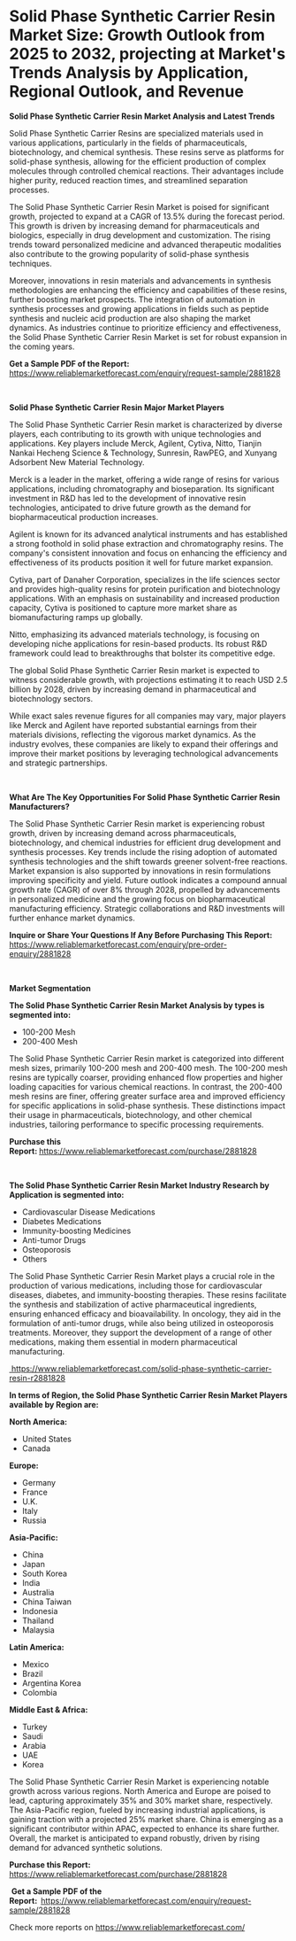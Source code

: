 <p><h1>Solid Phase Synthetic Carrier Resin Market Size: Growth Outlook from 2025 to 2032, projecting at Market's Trends Analysis by Application, Regional Outlook, and Revenue</h1></p><p><strong>Solid Phase Synthetic Carrier Resin Market Analysis and Latest Trends</strong></p>
<p><p>Solid Phase Synthetic Carrier Resins are specialized materials used in various applications, particularly in the fields of pharmaceuticals, biotechnology, and chemical synthesis. These resins serve as platforms for solid-phase synthesis, allowing for the efficient production of complex molecules through controlled chemical reactions. Their advantages include higher purity, reduced reaction times, and streamlined separation processes.</p><p>The Solid Phase Synthetic Carrier Resin Market is poised for significant growth, projected to expand at a CAGR of 13.5% during the forecast period. This growth is driven by increasing demand for pharmaceuticals and biologics, especially in drug development and customization. The rising trends toward personalized medicine and advanced therapeutic modalities also contribute to the growing popularity of solid-phase synthesis techniques.</p><p>Moreover, innovations in resin materials and advancements in synthesis methodologies are enhancing the efficiency and capabilities of these resins, further boosting market prospects. The integration of automation in synthesis processes and growing applications in fields such as peptide synthesis and nucleic acid production are also shaping the market dynamics. As industries continue to prioritize efficiency and effectiveness, the Solid Phase Synthetic Carrier Resin Market is set for robust expansion in the coming years.</p></p>
<p><strong>Get a Sample PDF of the Report:&nbsp;</strong> <a href="https://www.reliablemarketforecast.com/enquiry/request-sample/2881828?utm_campaign=3081&utm_medium=2&utm_source=Github&utm_content=ia&utm_term=12032025&utm_id=solid-phase-synthetic-carrier-resin">https://www.reliablemarketforecast.com/enquiry/request-sample/2881828</a></p>
<p>&nbsp;</p>
<p><strong>Solid Phase Synthetic Carrier Resin Major Market Players</strong></p>
<p><p>The Solid Phase Synthetic Carrier Resin market is characterized by diverse players, each contributing to its growth with unique technologies and applications. Key players include Merck, Agilent, Cytiva, Nitto, Tianjin Nankai Hecheng Science & Technology, Sunresin, RawPEG, and Xunyang Adsorbent New Material Technology.</p><p>Merck is a leader in the market, offering a wide range of resins for various applications, including chromatography and bioseparation. Its significant investment in R&D has led to the development of innovative resin technologies, anticipated to drive future growth as the demand for biopharmaceutical production increases.</p><p>Agilent is known for its advanced analytical instruments and has established a strong foothold in solid phase extraction and chromatography resins. The company's consistent innovation and focus on enhancing the efficiency and effectiveness of its products position it well for future market expansion.</p><p>Cytiva, part of Danaher Corporation, specializes in the life sciences sector and provides high-quality resins for protein purification and biotechnology applications. With an emphasis on sustainability and increased production capacity, Cytiva is positioned to capture more market share as biomanufacturing ramps up globally.</p><p>Nitto, emphasizing its advanced materials technology, is focusing on developing niche applications for resin-based products. Its robust R&D framework could lead to breakthroughs that bolster its competitive edge.</p><p>The global Solid Phase Synthetic Carrier Resin market is expected to witness considerable growth, with projections estimating it to reach USD 2.5 billion by 2028, driven by increasing demand in pharmaceutical and biotechnology sectors.</p><p>While exact sales revenue figures for all companies may vary, major players like Merck and Agilent have reported substantial earnings from their materials divisions, reflecting the vigorous market dynamics. As the industry evolves, these companies are likely to expand their offerings and improve their market positions by leveraging technological advancements and strategic partnerships.</p></p>
<p>&nbsp;</p>
<p><strong>What Are The Key Opportunities For Solid Phase Synthetic Carrier Resin Manufacturers?</strong></p>
<p><p>The Solid Phase Synthetic Carrier Resin market is experiencing robust growth, driven by increasing demand across pharmaceuticals, biotechnology, and chemical industries for efficient drug development and synthesis processes. Key trends include the rising adoption of automated synthesis technologies and the shift towards greener solvent-free reactions. Market expansion is also supported by innovations in resin formulations improving specificity and yield. Future outlook indicates a compound annual growth rate (CAGR) of over 8% through 2028, propelled by advancements in personalized medicine and the growing focus on biopharmaceutical manufacturing efficiency. Strategic collaborations and R&D investments will further enhance market dynamics.</p></p>
<p><strong>Inquire or Share Your Questions If Any Before Purchasing This Report:</strong> <a href="https://www.reliablemarketforecast.com/enquiry/pre-order-enquiry/2881828?utm_campaign=3081&utm_medium=2&utm_source=Github&utm_content=ia&utm_term=12032025&utm_id=solid-phase-synthetic-carrier-resin">https://www.reliablemarketforecast.com/enquiry/pre-order-enquiry/2881828</a></p>
<p>&nbsp;</p>
<p><strong>Market Segmentation</strong></p>
<p><strong>The Solid Phase Synthetic Carrier Resin Market Analysis by types is segmented into:</strong></p>
<p><ul><li>100-200 Mesh</li><li>200-400 Mesh</li></ul></p>
<p><p>The Solid Phase Synthetic Carrier Resin market is categorized into different mesh sizes, primarily 100-200 mesh and 200-400 mesh. The 100-200 mesh resins are typically coarser, providing enhanced flow properties and higher loading capacities for various chemical reactions. In contrast, the 200-400 mesh resins are finer, offering greater surface area and improved efficiency for specific applications in solid-phase synthesis. These distinctions impact their usage in pharmaceuticals, biotechnology, and other chemical industries, tailoring performance to specific processing requirements.</p></p>
<p><strong>Purchase this Report:&nbsp;</strong><a href="https://www.reliablemarketforecast.com/purchase/2881828?utm_campaign=3081&utm_medium=2&utm_source=Github&utm_content=ia&utm_term=12032025&utm_id=solid-phase-synthetic-carrier-resin">https://www.reliablemarketforecast.com/purchase/2881828</a></p>
<p>&nbsp;</p>
<p><strong>The Solid Phase Synthetic Carrier Resin Market Industry Research by Application is segmented into:</strong></p>
<p><ul><li>Cardiovascular Disease Medications</li><li>Diabetes Medications</li><li>Immunity-boosting Medicines</li><li>Anti-tumor Drugs</li><li>Osteoporosis</li><li>Others</li></ul></p>
<p><p>The Solid Phase Synthetic Carrier Resin Market plays a crucial role in the production of various medications, including those for cardiovascular diseases, diabetes, and immunity-boosting therapies. These resins facilitate the synthesis and stabilization of active pharmaceutical ingredients, ensuring enhanced efficacy and bioavailability. In oncology, they aid in the formulation of anti-tumor drugs, while also being utilized in osteoporosis treatments. Moreover, they support the development of a range of other medications, making them essential in modern pharmaceutical manufacturing.</p></p>
<p><a href="https://www.reliablemarketforecast.com/solid-phase-synthetic-carrier-resin-r2881828?utm_campaign=3081&utm_medium=2&utm_source=Github&utm_content=ia&utm_term=12032025&utm_id=solid-phase-synthetic-carrier-resin">&nbsp;https://www.reliablemarketforecast.com/solid-phase-synthetic-carrier-resin-r2881828</a></p>
<p><strong>In terms of Region, the Solid Phase Synthetic Carrier Resin Market Players available by Region are:</strong></p>
<p>
    <p> <strong> North America: </strong>
        <ul>
            <li>United States</li>
            <li>Canada</li>
        </ul>
        </p> 
    <p> <strong> Europe: </strong>
        <ul>
            <li>Germany</li>
            <li>France</li>
            <li>U.K.</li>
            <li>Italy</li>
            <li>Russia</li>
        </ul>
        </p> 
    <p> <strong> Asia-Pacific: </strong>
        <ul>
            <li>China</li>
            <li>Japan</li>
            <li>South Korea</li>
            <li>India</li>
            <li>Australia</li>
            <li>China Taiwan</li>
            <li>Indonesia</li>
            <li>Thailand</li>
            <li>Malaysia</li>
        </ul>
        </p> 
    <p> <strong> Latin America: </strong>
        <ul>
            <li>Mexico</li>
            <li>Brazil</li>
            <li>Argentina Korea</li>
            <li>Colombia</li>
        </ul>
        </p> 
    <p> <strong> Middle East & Africa: </strong>
        <ul>
            <li>Turkey</li>
            <li>Saudi</li>
            <li>Arabia</li>
            <li>UAE</li>
            <li>Korea</li>
        </ul>
    </p>
    </p>
<p><p>The Solid Phase Synthetic Carrier Resin Market is experiencing notable growth across various regions. North America and Europe are poised to lead, capturing approximately 35% and 30% market share, respectively. The Asia-Pacific region, fueled by increasing industrial applications, is gaining traction with a projected 25% market share. China is emerging as a significant contributor within APAC, expected to enhance its share further. Overall, the market is anticipated to expand robustly, driven by rising demand for advanced synthetic solutions.</p></p>
<p><strong>Purchase this Report: </strong><a href="https://www.reliablemarketforecast.com/purchase/2881828?utm_campaign=3081&utm_medium=2&utm_source=Github&utm_content=ia&utm_term=12032025&utm_id=solid-phase-synthetic-carrier-resin">https://www.reliablemarketforecast.com/purchase/2881828</a></p>
<p>&nbsp;<strong>Get a Sample PDF of the Report:&nbsp;&nbsp;</strong><a href="https://www.reliablemarketforecast.com/enquiry/request-sample/2881828?utm_campaign=3081&utm_medium=2&utm_source=Github&utm_content=ia&utm_term=12032025&utm_id=solid-phase-synthetic-carrier-resin">https://www.reliablemarketforecast.com/enquiry/request-sample/2881828</a></p>
<p><strong></strong></p>
<p>Check more reports on <a href="https://www.reliablemarketforecast.com/?utm_campaign=3081&utm_medium=2&utm_source=Github&utm_content=ia&utm_term=12032025&utm_id=solid-phase-synthetic-carrier-resin">https://www.reliablemarketforecast.com/</a></p>